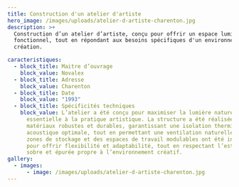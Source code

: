 ```yaml
---
title: Construction d'un atelier d'artiste
hero_image: /images/uploads/atelier-d-artiste-charenton.jpg
description: >+
  Construction d’un atelier d’artiste, conçu pour offrir un espace lumineux et
  fonctionnel, tout en répondant aux besoins spécifiques d'un environnement de
  création.

caracteristiques:
  - block_title: Maitre d’ouvrage
    block_value: Novalex
  - block_title: Adresse
    block_value: Charenton
  - block_title: Date
    block_value: "1993"
  - block_title: Spécificités techniques
    block_value: L’atelier a été conçu pour maximiser la lumière naturelle,
      essentielle à la pratique artistique. La structure a été réalisée avec des
      matériaux robustes et durables, garantissant une isolation thermique et
      acoustique optimale, tout en permettant une ventilation naturelle. Des
      zones de stockage et des espaces de travail modulables ont été intégrés
      pour offrir flexibilité et adaptabilité, tout en respectant l’esthétique
      sobre et épurée propre à l’environnement créatif.
gallery:
  - images:
      - image: /images/uploads/atelier-d-artiste-charenton.jpg
---
```

